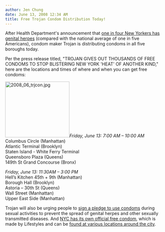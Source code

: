 ```yaml
---
author: Jen Chung
date: June 13, 2008 12:34 AM
title: Free Trojan Condom Distribution Today!
---
```


<p>After Health Department&apos;s announcement that <a href="https://web.archive.org/web/20120118132927/http://gothamist.com/2008/06/10/herpes.php">one in four New Yorkers has genital herpes</a> (compared with the national average of one in five Americans), condom maker Trojan is distributing condoms in all five boroughs today.</p>

<p>Per the press release titled, &quot;TROJAN GIVES OUT THOUSANDS OF FREE CONDOMS TO STOP BLISTERING NEW YORK &apos;HEAT&apos; OF ANOTHER KIND,&quot; here are the locations and times of where and when you can get free condoms:</p>

<p><img alt="2008_06_trjcon.jpg" src="https://web.archive.org/web/20120118132927im_/http://gothamist.com/attachments/jen/2008_06_trjcon.jpg" width="206" height="179" class="right"><i>Friday, June 13: 7:00 AM &#x2013; 10:00 AM     </i><br>
Columbus Circle (Manhattan)                 <br>
Atlantic Terminal (Brooklyn)               <br>
Staten Island - White Ferry Terminal     <br>
Queensboro Plaza (Queens)                   <br>
149th St Grand Concourse (Bronx)</p>

<p><i>Friday, June 13: 11:30AM &#x2013; 3:00 PM</i><br>
Hell&#x2019;s Kitchen 45th + 9th (Manhattan)      <br>
Borough Hall (Brooklyn)<br>
Astoria &#x2013; 30th St (Queens)<br>
Wall Street (Manhattan)<br>
Upper East Side (Manhattan)</p>

<p>Trojan will also be urging people to <a href="https://web.archive.org/web/20120118132927/http://www.trojancondoms.com/EvolveInMotion.aspx">sign a pledge to use condoms</a> during sexual activities to prevent the spread of genital herpes and other sexually transmitted diseases.  And <a href="https://web.archive.org/web/20120118132927/http://gothamist.com/2008/02/13/nyc_wants_you_t_1.php">NYC has its own official free condom</a>, which is made by Lifestyles and can be <a href="https://web.archive.org/web/20120118132927/http://home2.nyc.gov/html/doh/html/condoms/condoms-where.shtml">found at various locations around the city</a>.</p>